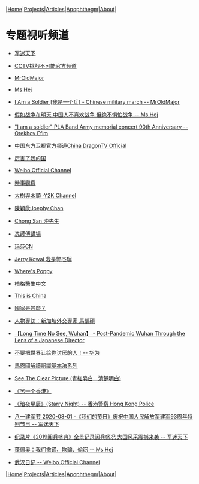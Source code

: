 |[Home](/README.md)|[Projects](/projects.md)|[Articles](/articles.md)|[Apophthegm](/apophthegm.md)|[About](/about.md)|

# 专题视听频道  

- [军迷天下](https://www.youtube.com/user/militarycntv)  

- [CCTV挑战不可能官方频道](https://www.youtube.com/channel/UC3HLhJGcc_0Vse2UncGnxcQ)  

- [MrOldMajor](https://www.youtube.com/channel/UCA3l6zrqo85jdxOlj9xVveg)  

- [Ms Hej](https://www.youtube.com/channel/UCvH_kUmAVDP3gyOcfybyqug)  

- [I Am a Soldier [我是一个兵] - Chinese military march --  MrOldMajor](https://www.youtube.com/watch?v=nZmwW3ddkAY)  

- [假如战争在明天 中国人不喜欢战争 但绝不惧怕战争 -- Ms Hej](https://www.youtube.com/watch?v=fDPKNLI6f34)  

- ["I am a soldier" PLA Band Army memorial concert 90th Anniversary --  Orekhov Efim
](https://www.youtube.com/watch?v=vRNw3PfKO_A)  

- [中国东方卫视官方频道China DragonTV Official](https://www.youtube.com/channel/UCJ06BguWKS5GJsEue7u79PQ)  

- [厉害了我的国](https://www.youtube.com/channel/UC0zGScLEqQ_ggw23iIBIZoA)  

- [Weibo Official Channel](https://www.youtube.com/channel/UCpU9eMYJE6o2CnqDmKF0g8A)  

- [時事觀察](http://www.singtao.tv/main/category/newsreport/situation/)  

- [大樹與木頭 ‧Y2K Channel](https://www.youtube.com/channel/UCFfLWSnUCblI4Lpsph7H1lA)  

- [陳穎欣Joephy Chan](https://www.youtube.com/channel/UCvlBe-TQfjLFINSSYQt9Tjg)  

- [Chong San 沖先生](https://www.youtube.com/channel/UCsGqE-IVUCwyyi_WRsvVLJg)  

- [冼師傅講場](https://www.youtube.com/channel/UCFRBCHEqZNJ2Rb1IjrCC8Zw)  

- [玛莎CN](https://www.youtube.com/channel/UCmSefgK3FoLgyIJ25kjJ83g)  

- [Jerry Kowal 我是郭杰瑞](https://www.youtube.com/channel/UCfIbForcbE83cxm8MScOTlQ)  

- [Where's Poppy](https://www.youtube.com/channel/UCAy4rN2oe57nR-NJzkm3qvw)  

- [柏格醫生中文](https://www.youtube.com/channel/UCUXi5mmqbvIithAs9AaxEtw)  

- [This is China](https://samiux.blogspot.com/2016/09/video-this-is-china.html)  

- [國家是甚麼？](https://samiux.blogspot.com/2018/06/blog-post_14.html)  

- [人物專訪：新加坡外交專家 馬凱碩](https://samiux.blogspot.com/2018/08/blog-post_13.html)  

- [【Long Time No See, Wuhan】 - Post-Pandemic Wuhan Through the Lens of a Japanese Director](https://samiux.blogspot.com/2020/07/long-time-no-see-wuhan-post-pandemic.html)  

- [ 不要把世界让给你讨厌的人！-- 华为 ](https://samiux.blogspot.com/2020/07/blog-post_30.html)  

- [馬恩國解讀認識基本法系列](https://samiux.blogspot.com/2018/08/blog-post_1.html)  

- [See The Clear Picture (青紅皂白　清楚明白)](https://samiux.blogspot.com/2020/01/so-called-peaceful-demands-changed-to.html)  

- [《另一个香港》](https://samiux.blogspot.com/2020/05/blog-post_18.html)  

- [《暗夜星辰》(Starry Night) -- 香港警察 Hong Kong Police](https://samiux.blogspot.com/2020/07/starry-night-hong-kong-police.html)  

- [八一建军节 2020-08-01 -《我们的节日》庆祝中国人民解放军建军93周年特别节目 -- 军迷天下](https://samiux.blogspot.com/2020/08/2020-08-01-93.html)  

- [纪录片《2019阅兵盛典》全景记录阅兵盛况 大国风采震撼来袭 -- 军迷天下](https://www.youtube.com/watch?v=RD7ft6Ll5Dw)  

- [蓬佩奥：我们撒谎、欺骗、偷窃 --  Ms Hej](https://www.youtube.com/watch?v=DKGU6ENYFA4)  

- [武汉日记 -- Weibo Official Channel](https://samiux.blogspot.com/2020/08/weibo-official-channel.html)  

|[Home](/README.md)|[Projects](/projects.md)|[Articles](/articles.md)|[Apophthegm](/apophthegm.md)|[About](/about.md)|

